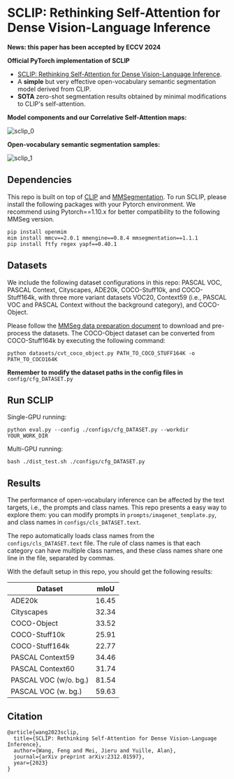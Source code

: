# SCLIP: Rethinking Self-Attention for Dense Vision-Language Inference

**News: this paper has been accepted by ECCV 2024**

**Official PyTorch implementation of SCLIP**

* [SCLIP: Rethinking Self-Attention for Dense Vision-Language Inference](https://arxiv.org/pdf/2312.01597.pdf).
* A **simple** but very effective open-vocabulary semantic segmentation model derived from CLIP.
* **SOTA** zero-shot segmentation results obtained by minimal modifications to CLIP's self-attention.

**Model components and our Correlative Self-Attention maps:**

![sclip_0](figs/sclip_0.png)

**Open-vocabulary semantic segmentation samples:**

![sclip_1](figs/sclip_1.png)



## Dependencies

This repo is built on top of [CLIP](https://github.com/openai/CLIP) and [MMSegmentation](https://github.com/open-mmlab/mmsegmentation). To run SCLIP, please install the following packages with your Pytorch environment. We recommend using Pytorch==1.10.x for better compatibility to the following MMSeg version.

```
pip install openmim
mim install mmcv==2.0.1 mmengine==0.8.4 mmsegmentation==1.1.1
pip install ftfy regex yapf==0.40.1
```



## Datasets
We include the following dataset configurations in this repo: PASCAL VOC, PASCAL Context, Cityscapes, ADE20k, COCO-Stuff10k, and COCO-Stuff164k, with three more variant datasets VOC20, Context59 (i.e., PASCAL VOC and PASCAL Context without the background category), and COCO-Object.

Please follow the [MMSeg data preparation document](https://github.com/open-mmlab/mmsegmentation/blob/main/docs/en/user_guides/2_dataset_prepare.md) to download and pre-process the datasets. The COCO-Object dataset can be converted from COCO-Stuff164k by executing the following command:

```
python datasets/cvt_coco_object.py PATH_TO_COCO_STUFF164K -o PATH_TO_COCO164K
```

**Remember to modify the dataset paths in the config files in** `config/cfg_DATASET.py`



## Run SCLIP
Single-GPU running:

```
python eval.py --config ./configs/cfg_DATASET.py --workdir YOUR_WORK_DIR
```

Multi-GPU running:
```
bash ./dist_test.sh ./configs/cfg_DATASET.py
```



## Results

The performance of open-vocabulary inference can be affected by the text targets, i.e., the prompts and class names. This repo presents a easy way to explore them: you can modify prompts in `prompts/imagenet_template.py`, and class names in `configs/cls_DATASET.text`. 

The repo automatically loads class names from the `configs/cls_DATASET.text` file. The rule of class names is that each category can have multiple class names, and these class names share one line in the file, separated by commas.

With the default setup in this repo, you should get the following results:

| Dataset               | mIoU  |
| --------------------- | ----- |
| ADE20k                | 16.45 |
| Cityscapes            | 32.34 |
| COCO-Object           | 33.52 |
| COCO-Stuff10k         | 25.91 |
| COCO-Stuff164k        | 22.77 |
| PASCAL Context59      | 34.46 |
| PASCAL Context60      | 31.74 |
| PASCAL VOC (w/o. bg.) | 81.54 |
| PASCAL VOC (w. bg.)   | 59.63 |



## Citation

```
@article{wang2023sclip,
  title={SCLIP: Rethinking Self-Attention for Dense Vision-Language Inference},
  author={Wang, Feng and Mei, Jieru and Yuille, Alan},
  journal={arXiv preprint arXiv:2312.01597},
  year={2023}
}
```
